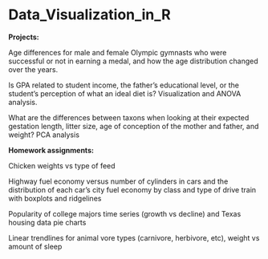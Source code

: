 # Data_Visualization_in_R

**Projects:**
  
  Age differences for male and female Olympic gymnasts who were successful or not in earning a medal, and how the age distribution changed over the years.
  
  Is GPA related to student income, the father’s educational level, or the student’s perception of what an ideal diet is? Visualization and ANOVA analysis.
  
  What are the differences between taxons when looking at their expected gestation length, litter size, age of conception of the mother and father, and weight? PCA analysis
  
  
**Homework assignments:**
  
  Chicken weights vs type of feed
  
  Highway fuel economy versus number of cylinders in cars and the distribution of each car’s city fuel economy by class and type of drive train with boxplots and ridgelines
  
  Popularity of college majors time series (growth vs decline) and Texas housing data pie charts
  
  Linear trendlines for animal vore types (carnivore, herbivore, etc), weight vs amount of sleep
  
